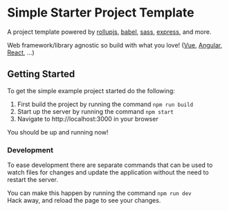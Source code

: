 # Simple Starter Project Template
A project template powered by [rollupjs](https://rollupjs.org/guide/en), [babel](https://babeljs.io), [sass](https://sass-lang.com), [express](https://expressjs.com), and more.

Web framework/library agnostic so build with what you love! ([Vue](https://vuejs.org), [Angular](https://angular.io), [React](https://reactjs.org), ...)

## Getting Started
To get the simple example project started do the following:
1. First build the project by running the command `npm run build`
2. Start up the server by running the command `npm start`
3. Navigate to http://localhost:3000 in your browser

You should be up and running now!

### Development
To ease development there are separate commands that can be used to watch files for changes and update the application without the need to restart the server.
 
You can make this happen by running the command `npm run dev`  
Hack away, and reload the page to see your changes.
